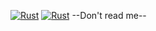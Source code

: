 [![Rust](https://github.com/mayagamer/zero2prod/actions/workflows/general.yml/badge.svg)](https://github.com/mayagamer/zero2prod/actions/workflows/general.yml)
[![Rust](https://github.com/mayagamer/zero2prod/actions/workflows/rust.yml/badge.svg)](https://github.com/mayagamer/zero2prod/actions/workflows/rust.yml)
--Don't read me--